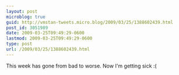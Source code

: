 ```yaml
---
layout: post
microblog: true
guid: http://vmstan-tweets.micro.blog/2009/03/25/1388602439.html
post_id: 3051989
date: 2009-03-25T09:49:29-0600
lastmod: 2009-03-25T09:49:29-0600
type: post
url: /2009/03/25/1388602439.html
---
```

This week has gone from bad to worse. Now I'm getting sick :(
